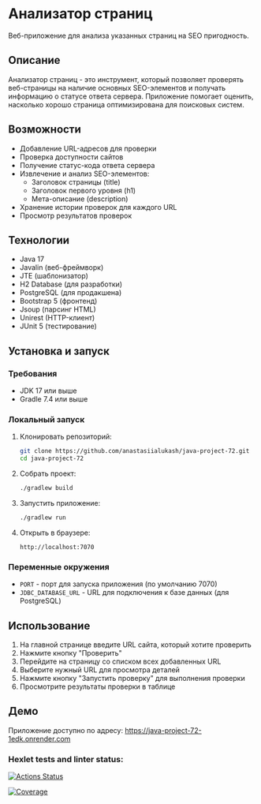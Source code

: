 # Анализатор страниц

Веб-приложение для анализа указанных страниц на SEO пригодность.

## Описание

Анализатор страниц - это инструмент, который позволяет проверять веб-страницы на наличие основных SEO-элементов и получать информацию о статусе ответа сервера. Приложение помогает оценить, насколько хорошо страница оптимизирована для поисковых систем.

## Возможности

- Добавление URL-адресов для проверки
- Проверка доступности сайтов
- Получение статус-кода ответа сервера
- Извлечение и анализ SEO-элементов:
  - Заголовок страницы (title)
  - Заголовок первого уровня (h1)
  - Мета-описание (description)
- Хранение истории проверок для каждого URL
- Просмотр результатов проверок

## Технологии

- Java 17
- Javalin (веб-фреймворк)
- JTE (шаблонизатор)
- H2 Database (для разработки)
- PostgreSQL (для продакшена)
- Bootstrap 5 (фронтенд)
- Jsoup (парсинг HTML)
- Unirest (HTTP-клиент)
- JUnit 5 (тестирование)

## Установка и запуск

### Требования

- JDK 17 или выше
- Gradle 7.4 или выше

### Локальный запуск

1. Клонировать репозиторий:
   ```bash
   git clone https://github.com/anastasiialukash/java-project-72.git
   cd java-project-72
   ```

2. Собрать проект:
   ```bash
   ./gradlew build
   ```

3. Запустить приложение:
   ```bash
   ./gradlew run
   ```

4. Открыть в браузере:
   ```
   http://localhost:7070
   ```

### Переменные окружения

- `PORT` - порт для запуска приложения (по умолчанию 7070)
- `JDBC_DATABASE_URL` - URL для подключения к базе данных (для PostgreSQL)

## Использование

1. На главной странице введите URL сайта, который хотите проверить
2. Нажмите кнопку "Проверить"
3. Перейдите на страницу со списком всех добавленных URL
4. Выберите нужный URL для просмотра деталей
5. Нажмите кнопку "Запустить проверку" для выполнения проверки
6. Просмотрите результаты проверки в таблице

## Демо

Приложение доступно по адресу: https://java-project-72-1edk.onrender.com

### Hexlet tests and linter status:
[![Actions Status](https://github.com/anastasiialukash/java-project-72/actions/workflows/hexlet-check.yml/badge.svg)](https://github.com/anastasiialukash/java-project-72/actions)

[![Coverage](https://sonarcloud.io/api/project_badges/measure?project=anastasiialukash_java-project-72&metric=coverage)](https://sonarcloud.io/summary/new_code?id=anastasiialukash_java-project-72)
